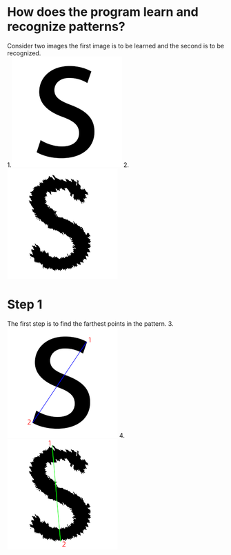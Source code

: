 # How does the program learn and recognize patterns?<br>
Consider two images the first image is to be learned and the second is to be recognized. <br>
1.<img src="sign-images/s.png"></img>&nbsp;2.<img src="sign-images/s-ripple.png"></img>

# Step 1
The first step is to find the farthest points in the pattern.
3.<img src="sign-images/learn/s2.png"></img>&nbsp;4.<img src="sign-images/recognize/s-ripple2.png"></img>
